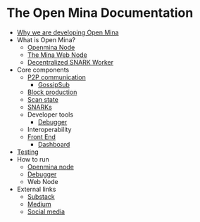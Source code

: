 # The Open Mina Documentation

- [Why we are developing Open Mina](https://github.com/JanSlobodnik/pre-publishing/blob/main/why-openmina.md)
- What is Open Mina?
  - [Openmina Node](https://github.com/openmina/openmina/blob/main/README.md)
  - [The Mina Web Node](https://github.com/openmina/webnode/blob/main/README.md)
  - [Decentralized SNARK Worker](https://github.com/JanSlobodnik/pre-publishing/blob/main/decentralized-SNARK-worker.md)
- Core components
  - [P2P communication](https://github.com/openmina/openmina/blob/documentation/docs/p2p_service.md)
    - [GossipSub](https://github.com/openmina/mina-wiki/blob/3ea9041e52fb2e606918f6c60bd3a32b8652f016/p2p/mina-gossip.md)
  - [Block production](https://github.com/JanSlobodnik/pre-publishing/blob/main/block-production.md)
  - [Scan state](https://github.com/JanSlobodnik/pre-publishing/blob/main/scan-state.md)
  - [SNARKs](https://github.com/JanSlobodnik/pre-publishing/blob/main/SNARKs.md)
  - Developer tools
    - [Debugger](https://github.com/openmina/mina-network-debugger/blob/main/README.md)
  - Interoperability
  - [Front End](https://github.com/openmina/mina-frontend/blob/main/README.md)
    - [Dashboard](https://github.com/openmina/mina-frontend/blob/main/docs/MetricsTracing.md#Dashboard)
- [Testing](https://github.com/openmina/openmina/blob/develop/testing.md)
- How to run
  - [Openmina node](https://github.com/openmina/openmina/blob/main/README.md)
  - [Debugger](https://github.com/openmina/mina-network-debugger?tab=readme-ov-file#Preparing-for-build)
  - Web Node
- External links
  - [Substack](https://openmina.substack.com/)
  - [Medium](https://medium.com/openmina)
  - [Social media](https://twitter.com/viable_systems)
